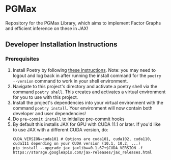 # PGMax
Repository for the PGMax Library, which aims to implement Factor Graphs and efficient inference on these in JAX!

## Developer Installation Instructions
### Prerequisites
1. Install Poetry by following [these instructions](https://python-poetry.org/docs/master/). Note: you may need to logout and log back in after running the install command for the `poetry --version` command to work in your shell environment.
1. Navigate to this project's directory and activate a poetry shell via the command `poetry shell`. This creates and activates a virtual environment for you to use with this project.
1. Install the project's dependencies into your virtual environment with the command `poetry install`. Your environment will now contain both developer and user dependencies!
1. Do `pre-commit install` to initialize pre-commit hooks
1. By default this installs JAX for GPU with CUDA 11.1 or later. If you'd like to use JAX with a different CUDA version, do:
    ```
    CUDA_VERSION=cuda101 # Options are cuda101, cuda102, cuda110, cuda111 depending on your CUDA version (10.1, 10.2, ...)
    pip install --upgrade jax jaxlib==0.1.67+$CUDA_VERSION -f https://storage.googleapis.com/jax-releases/jax_releases.html
    ```
